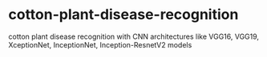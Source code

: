# cotton-plant-disease-recognition
cotton plant disease recognition with CNN architectures like VGG16, VGG19, XceptionNet, InceptionNet, Inception-ResnetV2 models
